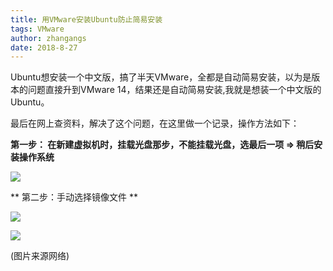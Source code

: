 ```yaml
---
title: 用VMware安装Ubuntu防止简易安装
tags: VMware
author: zhangangs
date: 2018-8-27
---
```

Ubuntu想安装一个中文版，搞了半天VMware，全都是自动简易安装，以为是版本的问题直接升到VMware 14，结果还是自动简易安装,我就是想装一个中文版的Ubuntu。

最后在网上查资料，解决了这个问题，在这里做一个记录，操作方法如下：

**第一步： 在新建虚拟机时，挂载光盘那步，不能挂载光盘，选最后一项 => 稍后安装操作系统** 

![](http://ys-j.ys168.com/615879143/kOictxt551K66526UPSG/2018-8-27-01.png)

** 第二步：手动选择镜像文件 **

![](http://ys-j.ys168.com/615879143/kOictxt551K66526UPSH/2018-8-27-02.jpg)

![](http://ys-j.ys168.com/615879143/kOictxt551K66526UPSI/2018-8-27-03.jpg)

(图片来源网络)



